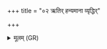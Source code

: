 +++
title = "०२ ऋतिर् हन्यमाना व्यृद्धिर्"

+++
<details><summary>मूलम् (GR)</summary>

ऋतिर् हन्यमाना व्यृद्धिर् हृता- +++(Bhatt. ṛtur … hitā-)+++  
-अघविषा निपतन्ती तमो निपतिता ।  
अनुगच्छन्ती प्राणान् उप दासयति ब्रह्मगवी ब्रह्मज्यस्य ॥
</details>
